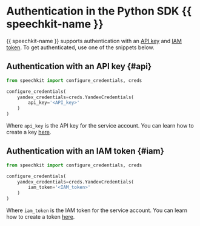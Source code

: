 # Authentication in the Python SDK {{ speechkit-name }}

{{ speechkit-name }} supports authentication with an [API key](../../../iam/concepts/authorization/api-key.md) and [IAM token](../../../iam/concepts/authorization/iam-token.md). To get authenticated, use one of the snippets below.

## Authentication with an API key {#api}

```python
from speechkit import configure_credentials, creds

configure_credentials(
    yandex_credentials=creds.YandexCredentials(
        api_key='<API_key>'
    )
)
```

Where `api_key` is the API key for the service account. You can learn how to create a key [here](../../../iam/operations/authentication/manage-api-keys.md#create-api-key).

## Authentication with an IAM token {#iam}

```python
from speechkit import configure_credentials, creds

configure_credentials(
    yandex_credentials=creds.YandexCredentials(
        iam_token='<IAM_token>'
    )
)
```

Where `iam_token` is the IAM token for the service account. You can learn how to create a token [here](../../../iam/operations/iam-token/create-for-sa.md).
